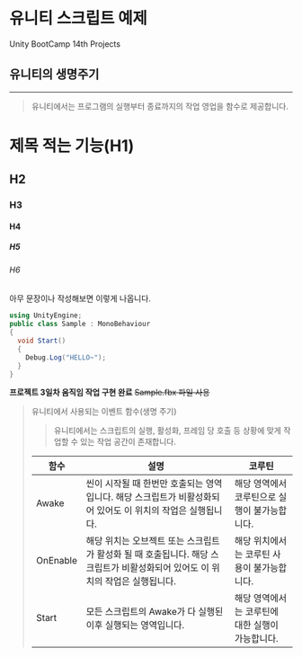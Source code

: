 # 유니티 스크립트 예제
Unity BootCamp 14th Projects

## 유니티의 생명주기
***
> 유니티에서는 프로그램의 실행부터 종료까지의 작업 영업을 함수로 제공합니다.








# 제목 적는 기능(H1)
## H2
### H3
#### H4
##### H5
###### H6

아무 문장이나 작성해보면 이렇게 나옵니다.

```cs
using UnityEngine;
public class Sample : MonoBehaviour
{
  void Start()
  {
    Debug.Log("HELLO~");
  }
}
```

**프로젝트 3일차 움직임 작업 구현 완료**
~~Sample.fbx 파일 사용~~

> 유니티에서 사용되는 이벤트 함수(생명 주기)
>> 유니티에서는 스크립트의 실행, 활성화, 프레임 당 호출 등 상황에 맞게 작업할 수 있는 작업 공간이 존재합니다. 
> 
> 
> 
> |함수|설명|코루틴|
> |------|---|---|
> |Awake|씬이 시작될 때 한번만 호출되는 영역입니다. 해당 스크립트가 비활성화되어 있어도 이 위치의 작업은 실행됩니다.|해당 영역에서 코루틴으로 실행이 불가능합니다.|
> |OnEnable|해당 위치는 오브젝트 또는 스크립트가 활성화 될 때 호출됩니다. 해당 스크립트가 비활성화되어 있어도 이 위치의 작업은 실행됩니다.|해당 위치에서는 코루틴 사용이 불가능합니다.|
> |Start|모든 스크립트의 Awake가 다 실행된 이후 실행되는 영역입니다.|해당 영역에서는 코루틴에 대한 실행이 가능합니다.|

